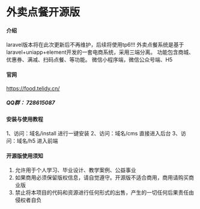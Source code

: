 # 外卖点餐开源版

#### 介绍
laravel版本将在此次更新后不再维护，后续将使用tp6!!!
外卖点餐系统是基于laravel+uniapp+element开发的一套电商系统，采用三端分离。
功能包含商城、优惠券、满减、扫码点餐、等功能。
微信小程序端，微信公众号端、H5

#### 官网
https://food.telidy.cn/


##### QQ群： 728615087

#### 安装与使用教程
1、访问：域名/install 进行一键安装
2、访问：域名/cms 直接进入后台
3、访问：域名/h5 进入前端

#### 开源版使用须知
1.  允许用于个人学习、毕业设计、教学案例、公益事业
2.  如果商用必须保留版权信息，请自觉遵守。开源版不适合商用，商用请购买商业版
3.  禁止将本项目的代码和资源进行任何形式的出售，产生的一切任何后果责任由侵权者自负









